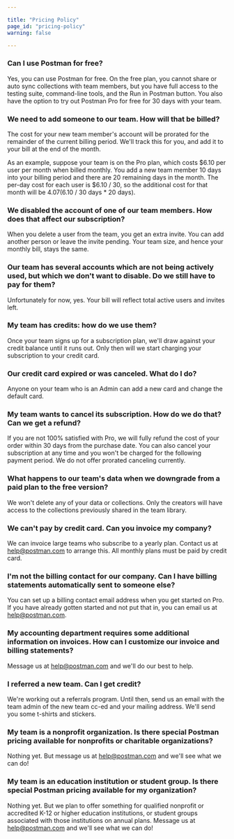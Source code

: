 ```yaml
---

title: "Pricing Policy"
page_id: "pricing-policy"
warning: false

---
```


### Can I use Postman for free?

Yes, you can use Postman for free. On the free plan, you cannot share or auto sync collections with team members, but you have full access to the testing suite, command-line tools, and the Run in Postman button. You also have the option to try out Postman Pro for free for 30 days with your team.

### We need to add someone to our team. How will that be billed?

The cost for your new team member's account will be prorated for the remainder of the current billing period. We'll track this for you, and add it to your bill at the end of the month.

As an example, suppose your team is on the Pro plan, which costs $6.10 per user per month when billed monthly. You add a new team member 10 days into your billing period and there are 20 remaining days in the month. The per-day cost for each user is $6.10 / 30, so the additional cost for that month will be $4.07 ($6.10 / 30 days \* 20 days).

### We disabled the account of one of our team members. How does that affect our subscription?

When you delete a user from the team, you get an extra invite. You can add another person or leave the invite pending. Your team size, and hence your monthly bill, stays the same.

### Our team has several accounts which are not being actively used, but which we don't want to disable. Do we still have to pay for them?

Unfortunately for now, yes. Your bill will reflect total active users and invites left.

### My team has credits: how do we use them?

Once your team signs up for a subscription plan, we'll draw against your credit balance until it runs out. Only then will we start charging your subscription to your credit card.

### Our credit card expired or was canceled. What do I do?

Anyone on your team who is an Admin can add a new card and change the default card.

### My team wants to cancel its subscription. How do we do that? Can we get a refund?

If you are not 100% satisfied with Pro, we will fully refund the cost of your order within 30 days from the purchase date. You can also cancel your subscription at any time and you won't be charged for the following payment period. We do not offer prorated canceling currently.

### What happens to our team's data when we downgrade from a paid plan to the free version?

We won't delete any of your data or collections. Only the creators will have access to the collections previously shared in the team library.

### We can't pay by credit card. Can you invoice my company?

We can invoice large teams who subscribe to a yearly plan. Contact us at [help@postman.com][0] to arrange this. All monthly plans must be paid by credit card.

### I'm not the billing contact for our company. Can I have billing statements automatically sent to someone else?

You can set up a billing contact email address when you get started on Pro. If you have already gotten started and not put that in, you can email us at [help@postman.com][0].

### My accounting department requires some additional information on invoices. How can I customize our invoice and billing statements?

Message us at [help@postman.com][0] and we'll do our best to help.

### I referred a new team. Can I get credit?

We're working out a referrals program. Until then, send us an email with the team admin of the new team cc-ed and your mailing address. We'll send you some t-shirts and stickers.

### My team is a nonprofit organization. Is there special Postman pricing available for nonprofits or charitable organizations?

Nothing yet. But message us at [help@postman.com][0] and we'll see what we can do!

### My team is an education institution or student group. Is there special Postman pricing available for my organization?

Nothing yet. But we plan to offer something for qualified nonprofit or accredited K-12 or higher education institutions, or student groups associated with those institutions on annual plans. Message us at [help@postman.com][0] and we'll see what we can do!


[0]: mailto:help@postman.com
